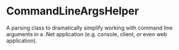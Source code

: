 # CommandLineArgsHelper
A parsing class to dramatically simplify working with command line arguments in a .Net application (e.g. console, client, or even web application).
